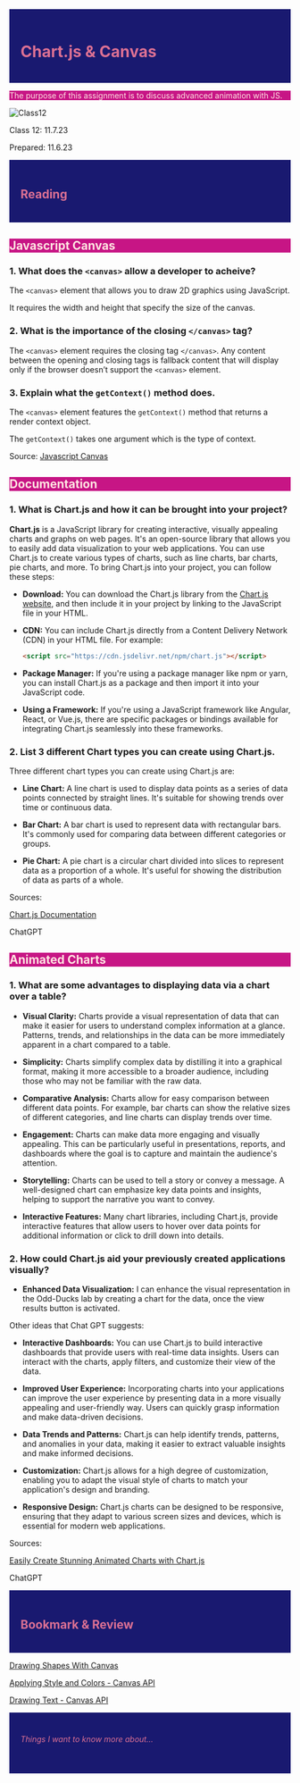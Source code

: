 <div style="background-color: midnightblue; color: palevioletred; padding: 20px;">
    <h1>Chart.js & Canvas</h1>
</div>
<div style="background-color: mediumvioletred; color: mistyrose;">
    <p>The purpose of this assignment is to discuss advanced animation with JS. </p>
</div>

![Class12](photos/twelve.jpg)

Class 12: 11.7.23

Prepared: 11.6.23


<div style="background-color: midnightblue; color: palevioletred; padding: 20px;">
    <h2>Reading</h2>
</div>

<div style="background-color: mediumvioletred; color: mistyrose;">
    <h2>Javascript Canvas</h3>
</div>

### 1. What does the `<canvas>` allow a developer to acheive?

The `<canvas>` element that allows you to draw 2D graphics using JavaScript.

It requires the width and height that specify the size of the canvas.

### 2. What is the importance of the closing `</canvas>` tag?

The `<canvas>` element requires the closing tag `</canvas>`. Any content between the opening and closing tags is fallback content that will display only if the browser doesn’t support the `<canvas>` element. 

### 3. Explain what the `getContext()` method does.

The `<canvas>` element features the `getContext()` method that returns a render context object.

The `getContext()` takes one argument which is the type of context. 

Source:
[Javascript Canvas](https://www.javascripttutorial.net/web-apis/javascript-canvas/)

<div style="background-color: mediumvioletred; color: mistyrose;">
    <h2>Documentation</h3>
</div>

### 1. What is Chart.js and how it can be brought into your project?

**Chart.js** is a JavaScript library for creating interactive, visually appealing charts and graphs on web pages. It's an open-source library that allows you to easily add data visualization to your web applications. You can use Chart.js to create various types of charts, such as line charts, bar charts, pie charts, and more. To bring Chart.js into your project, you can follow these steps:

   - **Download:** You can download the Chart.js library from the [Chart.js website](https://www.chartjs.org/), and then include it in your project by linking to the JavaScript file in your HTML.

   - **CDN:** You can include Chart.js directly from a Content Delivery Network (CDN) in your HTML file. For example:
     ```html
     <script src="https://cdn.jsdelivr.net/npm/chart.js"></script>
     ```

   - **Package Manager:** If you're using a package manager like npm or yarn, you can install Chart.js as a package and then import it into your JavaScript code.

   - **Using a Framework:** If you're using a JavaScript framework like Angular, React, or Vue.js, there are specific packages or bindings available for integrating Chart.js seamlessly into these frameworks.

### 2. List 3 different Chart types you can create using Chart.js.

Three different chart types you can create using Chart.js are:

   - **Line Chart:** A line chart is used to display data points as a series of data points connected by straight lines. It's suitable for showing trends over time or continuous data. 

   - **Bar Chart:** A bar chart is used to represent data with rectangular bars. It's commonly used for comparing data between different categories or groups.

   - **Pie Chart:** A pie chart is a circular chart divided into slices to represent data as a proportion of a whole. It's useful for showing the distribution of data as parts of a whole.

Sources:

[Chart.js Documentation](http://www.chartjs.org/docs/)

ChatGPT

<div style="background-color: mediumvioletred; color: mistyrose;">
    <h2>Animated Charts</h3>
</div>

### 1. What are some advantages to displaying data via a chart over a table?

   - **Visual Clarity:** Charts provide a visual representation of data that can make it easier for users to understand complex information at a glance. Patterns, trends, and relationships in the data can be more immediately apparent in a chart compared to a table.

   - **Simplicity:** Charts simplify complex data by distilling it into a graphical format, making it more accessible to a broader audience, including those who may not be familiar with the raw data.

   - **Comparative Analysis:** Charts allow for easy comparison between different data points. For example, bar charts can show the relative sizes of different categories, and line charts can display trends over time.

   - **Engagement:** Charts can make data more engaging and visually appealing. This can be particularly useful in presentations, reports, and dashboards where the goal is to capture and maintain the audience's attention.

   - **Storytelling:** Charts can be used to tell a story or convey a message. A well-designed chart can emphasize key data points and insights, helping to support the narrative you want to convey.

   - **Interactive Features:** Many chart libraries, including Chart.js, provide interactive features that allow users to hover over data points for additional information or click to drill down into details.

### 2. How could Chart.js aid your previously created applications visually?

   - **Enhanced Data Visualization:** I can enhance the visual representation in the Odd-Ducks lab by creating a chart for the data, once the view results button is activated. 

   Other ideas that Chat GPT suggests:

   - **Interactive Dashboards:** You can use Chart.js to build interactive dashboards that provide users with real-time data insights. Users can interact with the charts, apply filters, and customize their view of the data.

   - **Improved User Experience:** Incorporating charts into your applications can improve the user experience by presenting data in a more visually appealing and user-friendly way. Users can quickly grasp information and make data-driven decisions.

   - **Data Trends and Patterns:** Chart.js can help identify trends, patterns, and anomalies in your data, making it easier to extract valuable insights and make informed decisions.

   - **Customization:** Chart.js allows for a high degree of customization, enabling you to adapt the visual style of charts to match your application's design and branding.

   - **Responsive Design:** Chart.js charts can be designed to be responsive, ensuring that they adapt to various screen sizes and devices, which is essential for modern web applications.


Sources:

[Easily Create Stunning Animated Charts with Chart.js](https://www.webdesignerdepot.com/2013/11/easily-create-stunning-animated-charts-with-chart-js/)

ChatGPT

<div style="background-color: midnightblue; color: palevioletred; padding: 20px;">
    <h2>Bookmark & Review</h2>
</div>

[Drawing Shapes With Canvas](https://developer.mozilla.org/en-US/docs/Web/API/Canvas_API/Tutorial/Drawing_shapes)

[Applying Style and Colors - Canvas API](https://developer.mozilla.org/en-US/docs/Web/API/Canvas_API/Tutorial/Applying_styles_and_colors)

[Drawing Text - Canvas API](https://developer.mozilla.org/en-US/docs/Web/API/Canvas_API/Tutorial/Drawing_text)

<div style="background-color: midnightblue; color: palevioletred; padding: 20px;">
    <h6>Things I want to know more about...</h6>
</div>